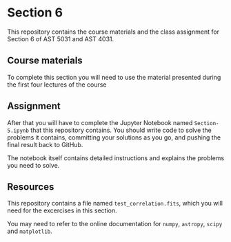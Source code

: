 # Section 6
This repository contains the course materials and the class assignment for Section 6 of AST 5031 and AST 4031.

## Course materials
To complete this section you will need to use the material presented during the first four lectures of the course

## Assignment
After that you will have to complete the Jupyter Notebook named `Section-5.ipynb` that this repository contains. You should write code to solve the problems it contains, committing your solutions as you go, and pushing the final result back to GitHub.

The notebook itself contains detailed instructions and explains the problems you need to solve.

## Resources
This repository contains a file named `test_correlation.fits`, which you will need for the excercises in this section. 

You may need to refer to the online documentation for `numpy`, `astropy`, `scipy` and `matplotlib`.
